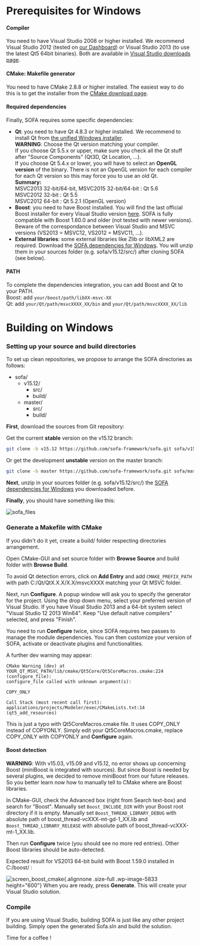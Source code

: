 Prerequisites for Windows
=========================

#### Compiler

You need to have Visual Studio 2008 or higher installed. We recommend
Visual Studio 2012 (tested on [our
Dashboard](http://www.sofa-framework.org/dash/)) or Visual Studio 2013
(to use the latest Qt5 64bit binaries). Both are available in [Visual
Studio downloads
page](https://www.visualstudio.com/fr-fr/downloads/download-visual-studio-vs.aspx).


#### CMake: Makefile generator

You need to have CMake 2.8.8 or higher installed. The easiest way to do
this is to get the installer from the [CMake download
page](https://cmake.org/download/).


#### Required dependencies

Finally, SOFA requires some specific dependencies:

-   **Qt**: you need to have Qt 4.8.3 or higher installed. We recommend to install Qt from
    [the unified Windows installer](http://download.qt.io/official_releases/online_installers/qt-unified-windows-x86-online.exe).  
    **WARNING**: Choose the Qt version matching your compiler.  
	If you choose Qt 5.5.x or upper, make sure you check all the Qt stuff after "Source Components" (Qt3D, Qt Location, ...).  
	If you choose Qt 5.4.x or lower, you will have to select an **OpenGL version** of the binary. There is not an OpenGL version for each compiler for each Qt version so this may force you to use an old Qt.  
	**Summary:**  
	MSVC2013 32-bit/64-bit, MSVC2015 32-bit/64-bit : Qt 5.6  
	MSVC2012 32-bit : Qt 5.5  
	MSVC2012 64-bit : Qt 5.2.1 (OpenGL version)
-   **Boost**: you need to have Boost installed. You will find the last
    official Boost installer for every Visual Studio version
    [here](https://sourceforge.net/projects/boost/files/boost-binaries/).
    SOFA is fully compatible with Boost 1.60.0 and older (not tested
    with newer versions). Beware of the correspondance between Visual
    Studio and MSVC versions (VS2013 = MSVC12, VS2012 = MSVC11, ...).
-   **External libraries**: some external libraries like Zlib or libXML2
    are required. Download the [SOFA dependencies for
    Windows](https://gforge.inria.fr/frs/download.php/33142/sofa-win-dependencies-21-11-2013.zip).
    You will unzip them in your sources folder (e.g. sofa/v15.12/src/)
    after cloning SOFA (see below).



#### PATH

To complete the dependencies integration, you can add Boost and Qt to
your PATH.  
Boost: add `your/boost/path/libXX-msvc-XX`  
Qt: add `your/Qt/path/msvcXXXX_XX/bin` and `your/Qt/path/msvcXXXX_XX/lib`


Building on Windows
===================


### Setting up your source and build directories

To set up clean repositories, we propose to arrange the SOFA directories
as follows:

-   sofa/
    -   v15.12/
        -   src/
        -   build/
    -   master/
        -   src/
        -   build/

**First**, download the sources from Git repository:

Get the current **stable** version on the v15.12 branch:

``` {.bash .stable}
git clone -b v15.12 https://github.com/sofa-framework/sofa.git sofa/v15.12/src/
```

Or get the development **unstable** version on the master branch:

``` {.bash .unstable}
git clone -b master https://github.com/sofa-framework/sofa.git sofa/master/src/
```

**Next**, unzip in your sources folder (e.g. sofa/v15.12/src/) the [SOFA
dependencies for
Windows](https://gforge.inria.fr/frs/download.php/33142/sofa-win-dependencies-21-11-2013.zip)
you downloaded before.

**Finally**, you should have something like this:

![sofa\_files](https://www.sofa-framework.org/wp-content/uploads/2015/11/sofa_files.png)


### Generate a Makefile with CMake

If you didn't do it yet, create a build/ folder respecting directories
arrangement.

Open CMake-GUI and set source folder with **Browse Source** and build
folder with **Browse Build**.

To avoid Qt detection errors, click on **Add Entry** and add
`CMAKE_PREFIX_PATH` with path C:/Qt/QtX.X.X/X.X/msvcXXXX matching your
Qt MSVC folder.

Next, run **Configure**. A popup window will ask you to specify the
generator for the project. Using the drop down menu, select your
preferred version of Visual Studio. If you have Visual Studio 2013 and a
64-bit system select "Visual Studio 12 2013 Win64". Keep "Use default
native compilers" selected, and press "Finish".

You need to run **Configure** twice, since SOFA requires two passes to
manage the module dependencies. You can then customize your version of
SOFA, activate or deactivate plugins and functionalities.

A further dev warning may appear:

    CMake Warning (dev) at YOUR_QT_MSVC_PATH/lib/cmake/Qt5Core/Qt5CoreMacros.cmake:224 (configure_file):
    configure_file called with unknown argument(s):

    COPY_ONLY

    Call Stack (most recent call first):
    applications/projects/Modeler/exec/CMakeLists.txt:14 (qt5_add_resources)

This is just a typo with Qt5CoreMacros.cmake file. It uses COPY\_ONLY
instead of COPYONLY. Simply edit your Qt5CoreMacros.cmake, replace
COPY\_ONLY with COPYONLY and **Configure** again.

#### Boost detection

**WARNING**: With v15.03, v15.09 and v15.12, no error shows up
concerning Boost (miniBoost is integrated with sources). But since Boost
is needed by several plugins, we decided to remove miniBoost from our
future releases. So you better learn now how to manually tell to CMake
where are Boost libraries.

In CMake-GUI, check the Advanced box (right from Search text-box) and
search for "Boost". Manually set `Boost_INCLUDE_DIR` with your Boost
root directory if it is empty. Manually set `Boost_THREAD_LIBRARY_DEBUG`
with absolute path of boost\_thread-vcXXX-mt-gd-1\_XX.lib and
`Boost_THREAD_LIBRARY_RELEASE` with absolute path of
boost\_thread-vcXXX-mt-1\_XX.lib.

Then run **Configure** twice (you should see no more red entries). Other
Boost libraries should be auto-detected.

Expected result for VS2013 64-bit build with Boost 1.59.0 installed in
C:/boost/ :

![screen\_boost\_cmake](https://www.sofa-framework.org/wp-content/uploads/2015/11/screen_boost_cmake.png){.alignnone
.size-full .wp-image-5833 height="600"}
When you are ready, press **Generate**. This will create your Visual
Studio solution.



### Compile

If you are using Visual Studio, building SOFA is just like any other
project building. Simply open the generated Sofa.sln and build the
solution.

Time for a coffee !

